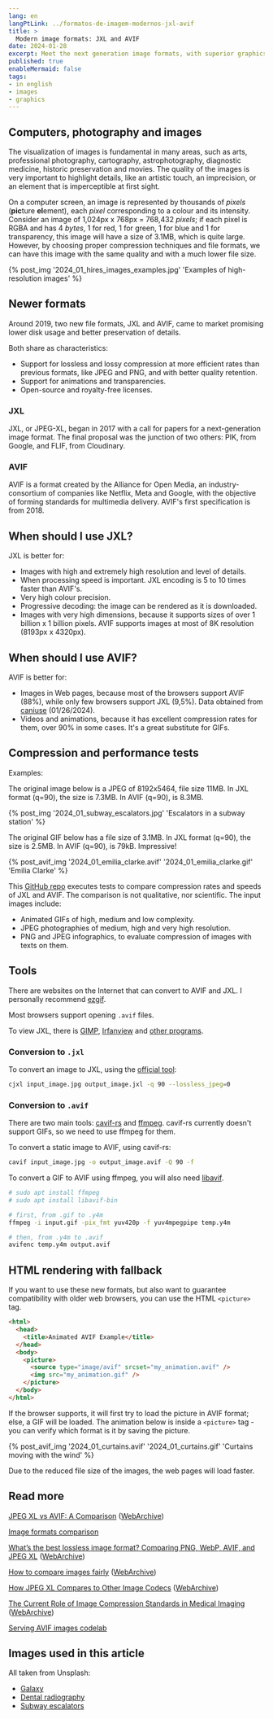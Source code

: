 ```yaml
---
lang: en
langPtLink: ../formatos-de-imagem-modernos-jxl-avif
title: >
  Modern image formats: JXL and AVIF
date: 2024-01-28
excerpt: Meet the next generation image formats, with superior graphics and reduced size in bytes.
published: true
enableMermaid: false
tags:
- in english
- images
- graphics
---
```


## Computers, photography and images

The visualization of images is fundamental in many areas, such as arts, professional photography, cartography, astrophotography, diagnostic medicine, historic preservation and movies. The quality of the images is very important to highlight details, like an artistic touch, an imprecision, or an element that is imperceptible at first sight.

On a computer screen, an image is represented by thousands of *pixels* (**pic**ture **el**ement), each *pixel* corresponding to a colour and its intensity. Consider an image of 1,024px x 768px = 768,432 *pixels*; if each pixel is RGBA and has 4 *bytes*, 1 for red, 1 for green, 1 for blue and 1 for transparency, this image will have a size of 3.1MB, which is quite large. However, by choosing proper compression techniques and file formats, we can have this image with the same quality and with a much lower file size.

{% post_img '2024_01_hires_images_examples.jpg' 'Examples of high-resolution images' %}

## Newer formats

Around 2019, two new file formats, JXL and AVIF, came to market promising lower disk usage and better preservation of details.

Both share as characteristics:

- Support for lossless and lossy compression at more efficient rates than previous formats, like JPEG and PNG, and with better quality retention.
- Support for animations and transparencies.
- Open-source and royalty-free licenses.

### JXL

JXL, or JPEG-XL, began in 2017 with a call for papers for a next-generation image format. The final proposal was the junction of two others: PIK, from Google, and FLIF, from Cloudinary.

### AVIF

AVIF is a format created by the Alliance for Open Media, an industry-consortium of companies like Netflix, Meta and Google, with the objective of forming standards for multimedia delivery. AVIF's first specification is from 2018.

## When should I use JXL?

JXL is better for:

- Images with high and extremely high resolution and level of details.
- When processing speed is important. JXL encoding is 5 to 10 times faster than AVIF's.
- Very high colour precision.
- Progressive decoding: the image can be rendered as it is downloaded. 
- Images with very high dimensions, because it supports sizes of over 1 billion x 1 billion pixels. AVIF supports images at most of 8K resolution (8193px x 4320px).

## When should I use AVIF?

AVIF is better for:

- Images in Web pages, because most of the browsers support AVIF (88%), while only few browsers support JXL (9,5%). Data obtained from [caniuse](https://caniuse.com/avif) (01/26/2024).
- Videos and animations, because it has excellent compression rates for them, over 90% in some cases. It's a great substitute for GIFs.

## Compression and performance tests

Examples:

The original image below is a JPEG of 8192x5464, file size 11MB. In JXL format (q=90), the size is 7.3MB. In AVIF (q=90), is 8.3MB.

{% post_img '2024_01_subway_escalators.jpg' 'Escalators in a subway station' %}

The original GIF below has a file size of 3.1MB. In JXL format (q=90), the size is 2.5MB. In AVIF (q=90), is 79kB. Impressive!

{% post_avif_img '2024_01_emilia_clarke.avif' '2024_01_emilia_clarke.gif' 'Emilia Clarke' %}

This [GitHub repo](https://github.com/alexandrehtrb/jxl-avif-simple-benchmark) executes tests to compare compression rates and speeds of JXL and AVIF. The comparison is not qualitative, nor scientific. The input images include:

- Animated GIFs of high, medium and low complexity.
- JPEG photographies of medium, high and very high resolution.
- PNG and JPEG infographics, to evaluate compression of images with texts on them.

## Tools

There are websites on the Internet that can convert to AVIF and JXL. I personally recommend [ezgif](https://ezgif.com).

Most browsers support opening `.avif` files.

To view JXL, there is [GIMP](https://www.gimp.org/), [Irfanview](https://www.irfanview.com/) and [other programs](https://github.com/libjxl/libjxl/blob/main/doc/software_support.md).

### Conversion to `.jxl`

To convert an image to JXL, using the [official tool](https://github.com/libjxl/libjxl):

```bash
cjxl input_image.jpg output_image.jxl -q 90 --lossless_jpeg=0
```

### Conversion to `.avif`

There are two main tools: [cavif-rs](https://github.com/kornelski/cavif-rs) and [ffmpeg](https://ffmpeg.org/). cavif-rs currently doesn't support GIFs, so we need to use ffmpeg for them.

To convert a static image to AVIF, using cavif-rs:

```bash
cavif input_image.jpg -o output_image.avif -Q 90 -f
```

To convert a GIF to AVIF using ffmpeg, you will also need [libavif](https://github.com/AOMediaCodec/libavif).

```bash
# sudo apt install ffmpeg
# sudo apt install libavif-bin

# first, from .gif to .y4m
ffmpeg -i input.gif -pix_fmt yuv420p -f yuv4mpegpipe temp.y4m

# then, from .y4m to .avif
avifenc temp.y4m output.avif
```

## HTML rendering with fallback

If you want to use these new formats, but also want to guarantee compatibility with older web browsers, you can use the HTML `<picture>` tag.

```html
<html>
  <head>
    <title>Animated AVIF Example</title>
  </head>
  <body>
    <picture>
      <source type="image/avif" srcset="my_animation.avif" />
      <img src="my_animation.gif" />
    </picture>
  </body>
</html>
```

If the browser supports, it will first try to load the picture in AVIF format; else, a GIF will be loaded. The animation below is inside a `<picture>` tag - you can verify which format is it by saving the picture.

{% post_avif_img '2024_01_curtains.avif' '2024_01_curtains.gif' 'Curtains moving with the wind' %}

Due to the reduced file size of the images, the web pages will load faster.

## Read more

[JPEG XL vs AVIF: A Comparison](https://tonisagrista.com/blog/2023/jpegxl-vs-avif/) ([WebArchive](https://web.archive.org/web/20240121144338/https://tonisagrista.com/blog/2023/jpegxl-vs-avif/))

[Image formats comparison](https://eclipseo.github.io/image-comparison-web/#adventure-with-the-windmills*1:1&AOM_3.1.1=s&JXL_20210715=s&subset1)

[What’s the best lossless image format? Comparing PNG, WebP, AVIF, and JPEG XL](https://siipo.la/blog/whats-the-best-lossless-image-format-comparing-png-webp-avif-and-jpeg-xl) ([WebArchive](https://web.archive.org/web/20240121174347/https://siipo.la/blog/whats-the-best-lossless-image-format-comparing-png-webp-avif-and-jpeg-xl))

[How to compare images fairly](https://kornel.ski/en/faircomparison) ([WebArchive](https://web.archive.org/web/20240126200642/https://kornel.ski/en/faircomparison))

[How JPEG XL Compares to Other Image Codecs](https://cloudinary.com/blog/how_jpeg_xl_compares_to_other_image_codecs) ([WebArchive](https://web.archive.org/web/20240121174134/https://cloudinary.com/blog/how_jpeg_xl_compares_to_other_image_codecs))

[The Current Role of Image Compression Standards in Medical Imaging](https://www.mdpi.com/2078-2489/8/4/131) ([WebArchive](https://web.archive.org/web/20240126221119/https://www.mdpi.com/2078-2489/8/4/131))

[Serving AVIF images codelab](https://codelabs.developers.google.com/codelabs/avif#0)

## Images used in this article

All taken from Unsplash:

* [Galaxy](https://unsplash.com/photos/black-hole-galaxy-illustration-Oze6U2m1oYU?utm_content=creditShareLink&utm_medium=referral&utm_source=unsplash)
* [Dental radiography](https://unsplash.com/photos/teeth-x-ray-KeVKEs1_RDU?utm_content=creditShareLink&utm_medium=referral&utm_source=unsplash)
* [Subway escalators](https://unsplash.com/photos/an-underground-subway-station-with-escalators-and-stairs-hLIi1IU5IU0?utm_content=creditShareLink&utm_medium=referral&utm_source=unsplash)
